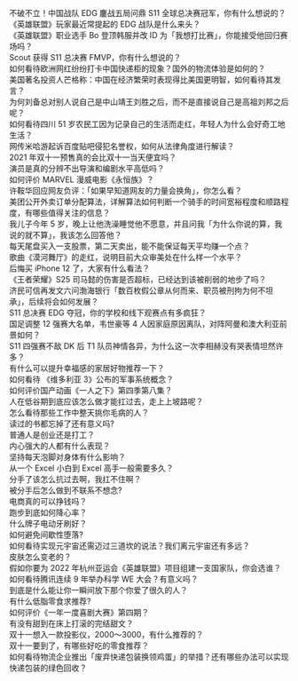 不破不立！中国战队 EDG 鏖战五局问鼎 S11 全球总决赛冠军，你有什么想说的？  
《英雄联盟》玩家最近常提起的 EDG 战队是什么来头？  
《英雄联盟》职业选手 Bo 登顶韩服并改 ID 为「我想打比赛」，你能接受他回归赛场吗？  
Scout 获得 S11 总决赛 FMVP，你有什么想说的？  
如何看待欧洲网红纷纷打卡中国快递柜的现象？国外的物流体验是如何的？  
美国著名投资人芒格称：中国在经济繁荣时表现得比美国更明智，如何看待其发言？  
为何刘备总对别人说自己是中山靖王刘胜之后，而不是直接说自己是高祖刘邦之后呢？  
如何看待四川 51 岁农民工因为记录自己的生活而走红，年轻人为什么会好奇工地生活？  
网传米哈游起诉百度贴吧侵犯名誉权，如何从法律角度进行解读？  
2021 年双十一预售真的会比双十一当天便宜吗？  
演员是真的分辨不出导演和编剧水平高低吗？  
如何评价 MARVEL 漫威电影《永恒族》？  
许鞍华回应网友负评：「如果早知道网友的力量会换角」，你怎么看？  
美团公开外卖订单分配算法，详解算法如何判断一个骑手的时间宽裕程度和顺路程度，有哪些值得关注的信息？  
我儿子今年 5 岁，晚上让他洗澡睡觉他不愿意，并且问我「为什么你说的算，我说的就不算」，我该怎么回答他？  
每天尾盘买入一支股票，第二天卖出，能不能保证每天平均赚一个点？  
歌曲《漠河舞厅》的走红，说明目前大众审美处在什么样一个水平？  
后悔买 iPhone 12 了，大家有什么看法？  
《王者荣耀》S25 司马懿的伤害是否超标，已经达到该被削弱的地步了吗？  
济民可信再发文六问渤海银行「数百枚假公章从何而来、职员被刑拘为何不坦承」，后续将会如何发展？  
S11 总决赛 EDG 夺冠，你的学校和线下观赛点有多疯狂？  
国足调整 12 强赛大名单，韦世豪等 4 人因家庭原因离队，对阵阿曼和澳大利亚前景如何？  
S11 四强赛不敌 DK 后 T1 队员神情各异，为什么这一次李相赫没有哭表情坦然许多？  
有什么可以提升幸福感的家居好物推荐一下？  
如何看待 《维多利亚 3》公布的军事系统概念？  
如何评价国产动画《一人之下》第四季第八集？  
人在低谷期到底应该怎么做才能扛过去，走上上坡路呢？  
怎么看待那些工作中整天挑你毛病的人？  
读过的书都忘掉了还有意义吗?  
普通人是创业还是打工？  
内心强大的人都有什么表现？  
坚持每天泡脚对身体有什么影响？  
从一个 Excel 小白到 Excel 高手一般需要多久？  
分手了该怎么抗过去啊，我扛不住啊？  
被分手后怎么做到不联系不想念?  
电商真的可以挣钱吗？  
跑步到底如何降心率？  
什么牌子电动牙刷好？  
如何避免间歇性堕落?  
如何看待实现元宇宙还需迈过三道坎的说法？我们离元宇宙还有多远？  
皮肤怎么变老的？  
假如你要为 2022 年杭州亚运会《英雄联盟》项目组建一支国家队，你会选谁？  
如何看待腾讯连续 9 年举办科学 WE 大会？有意义吗？  
到底是什么能让你一瞬间放下那个你爱了很久的人？  
有什么低脂零食求推荐?  
如何评价《一年一度喜剧大赛》第四期？  
有没有甜到在床上打滚的完结甜文？  
双十一想入一款投影仪，2000～3000，有什么推荐的？  
双十一要到了，有哪些好吃的零食推荐？  
如何看待物流企业推出「废弃快递包装换领鸡蛋」的举措？还有哪些办法可以实现快递包装的绿色回收？  
